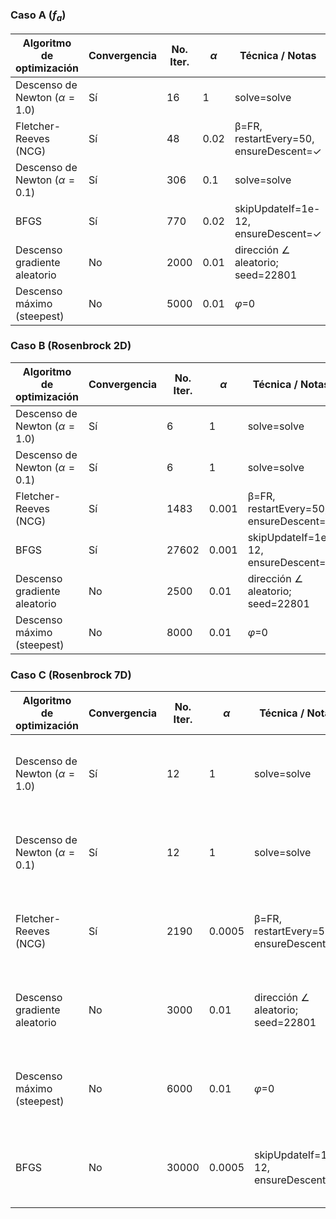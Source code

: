 ### Caso A ($f_a$)
|     Algoritmo de optimización     |  Convergencia  |   No. Iter. |   $\alpha$ |            Técnica / Notas             |  Solución (best)  |   Error ($\|\|\nabla f\|\|$) |   $\|\|\nabla f\|\|$ final |   f(best) |   Tiempo (s) |
|-----------------------------------|----------------|-------------|------------|----------------------------------------|-------------------|------------------------------|----------------------------|-----------|--------------|
| Descenso de Newton ($\alpha=1.0$) |       Sí       |          16 |       1    |              solve=solve               |  [0.983, 0.950]   |                    9.548e-13 |                  9.548e-13 |  -0.51218 |        0     |
|       Fletcher-Reeves (NCG)       |       Sí       |          48 |       0.02 | β=FR, restartEvery=50, ensureDescent=✓ | [-1.015, -1.045]  |                    7.263e-07 |                  7.263e-07 |  -1.51132 |        0.001 |
| Descenso de Newton ($\alpha=0.1$) |       Sí       |         306 |       0.1  |              solve=solve               | [-1.015, -1.045]  |                    9.89e-07  |                  9.89e-07  |  -1.51132 |        0.006 |
|               BFGS                |       Sí       |         770 |       0.02 |  skipUpdateIf=1e-12, ensureDescent=✓   | [-1.015, -1.045]  |                    9.897e-07 |                  9.897e-07 |  -1.51132 |        0.017 |
|   Descenso gradiente aleatorio    |       No       |        2000 |       0.01 |   dirección ∠ aleatorio; seed=22801    | [-1.014, -1.053]  |                    0.1291    |                  0.1291    |  -1.51076 |        0.048 |
|    Descenso máximo (steepest)     |       No       |        5000 |       0.01 |              $\varphi$=0               | [-1.018, -1.041]  |                    0.07536   |                  0.07536   |  -1.51115 |        0.112 |

### Caso B (Rosenbrock 2D)
|     Algoritmo de optimización     |  Convergencia  |   No. Iter. |   $\alpha$ |            Técnica / Notas             |  Solución (best)  |   Error ($\|\|\nabla f\|\|$) |   $\|\|\nabla f\|\|$ final |     f(best) |   Tiempo (s) |
|-----------------------------------|----------------|-------------|------------|----------------------------------------|-------------------|------------------------------|----------------------------|-------------|--------------|
| Descenso de Newton ($\alpha=1.0$) |       Sí       |           6 |      1     |              solve=solve               |  [1.000, 1.000]   |                    8.286e-09 |                  8.286e-09 | 3.43265e-20 |        0     |
| Descenso de Newton ($\alpha=0.1$) |       Sí       |           6 |      1     |              solve=solve               |  [1.000, 1.000]   |                    8.286e-09 |                  8.286e-09 | 3.43265e-20 |        0     |
|       Fletcher-Reeves (NCG)       |       Sí       |        1483 |      0.001 | β=FR, restartEvery=50, ensureDescent=✓ |  [1.000, 1.000]   |                    9.993e-07 |                  9.993e-07 | 1.24997e-12 |        0.021 |
|               BFGS                |       Sí       |       27602 |      0.001 |  skipUpdateIf=1e-12, ensureDescent=✓   |  [1.000, 1.000]   |                    9.978e-07 |                  9.978e-07 | 2.24542e-13 |        0.542 |
|   Descenso gradiente aleatorio    |       No       |        2500 |      0.01  |   dirección ∠ aleatorio; seed=22801    |  [0.982, 0.950]   |                    6.696     |                  6.696     | 0.0235923   |        0.059 |
|    Descenso máximo (steepest)     |       No       |        8000 |      0.01  |              $\varphi$=0               |  [0.994, 0.978]   |                    4.93      |                  4.93      | 0.0123464   |        0.179 |

### Caso C (Rosenbrock 7D)
|     Algoritmo de optimización     |  Convergencia  |   No. Iter. |   $\alpha$ |            Técnica / Notas             |             Solución (best)             |   Error ($\|\|\nabla f\|\|$) |   $\|\|\nabla f\|\|$ final |   f(best) |   Tiempo (s) |
|-----------------------------------|----------------|-------------|------------|----------------------------------------|-----------------------------------------|------------------------------|----------------------------|-----------|--------------|
| Descenso de Newton ($\alpha=1.0$) |       Sí       |          12 |     1      |              solve=solve               | [-0.992, 0.994, 0.992, 0.987, …, 0.905] |                    9.498e-07 |                  9.498e-07 |   3.9836  |        0.001 |
| Descenso de Newton ($\alpha=0.1$) |       Sí       |          12 |     1      |              solve=solve               | [-0.992, 0.994, 0.992, 0.987, …, 0.905] |                    9.498e-07 |                  9.498e-07 |   3.9836  |        0     |
|       Fletcher-Reeves (NCG)       |       Sí       |        2190 |     0.0005 | β=FR, restartEvery=50, ensureDescent=✓ | [-0.992, 0.994, 0.992, 0.987, …, 0.905] |                    9.908e-07 |                  9.908e-07 |   3.9836  |        0.064 |
|   Descenso gradiente aleatorio    |       No       |        3000 |     0.01   |   dirección ∠ aleatorio; seed=22801    | [-0.994, 0.989, 0.982, 0.957, …, 0.709] |                    7.291     |                  7.291     |   4.02347 |        0.126 |
|    Descenso máximo (steepest)     |       No       |        6000 |     0.01   |              $\varphi$=0               | [-0.992, 0.991, 0.993, 0.981, …, 0.886] |                    8.413     |                  8.413     |   4.00478 |        0.218 |
|               BFGS                |       No       |       30000 |     0.0005 |  skipUpdateIf=1e-12, ensureDescent=✓   | [-0.992, 0.994, 0.992, 0.987, …, 0.905] |                    9.255e-05 |                  9.255e-05 |   3.9836  |        1.014 |
